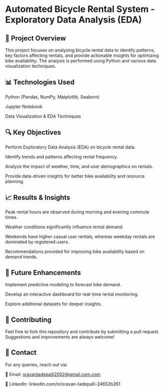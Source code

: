 # Automated Bicycle Rental System - Exploratory Data Analysis (EDA)

## 📌 Project Overview

This project focuses on analyzing bicycle rental data to identify patterns, key factors affecting rentals, and provide actionable insights for optimizing bike availability. The analysis is performed using Python and various data visualization techniques.

## 📊 Technologies Used

Python (Pandas, NumPy, Matplotlib, Seaborn)

Jupyter Notebook 

Data Visualization & EDA Techniques

## 🔍 Key Objectives

Perform Exploratory Data Analysis (EDA) on bicycle rental data.

Identify trends and patterns affecting rental frequency.

Analyze the impact of weather, time, and user demographics on rentals.

Provide data-driven insights for better bike availability and resource planning.


## 📈 Results & Insights

Peak rental hours are observed during morning and evening commute times.

Weather conditions significantly influence rental demand.

Weekends have higher casual user rentals, whereas weekday rentals are dominated by registered users.

Recommendations provided for improving bike availability based on demand trends.

## 📌 Future Enhancements

Implement predictive modeling to forecast bike demand.

Develop an interactive dashboard for real-time rental monitoring.

Explore additional datasets for deeper insights.

## 🤝 Contributing

Feel free to fork this repository and contribute by submitting a pull request. Suggestions and improvements are always welcome!

## 📩 Contact

For any queries, reach out via:

📧 Email: sravantadepalli2002@gmail.com.com

🔗 LinkedIn: linkedin.com/in/sravan-tadepalli-24652b261 


